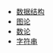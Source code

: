 -   [数据结构](/data_structure.md)
-   [图论](/graph.md)
-   [数论](/math&number_theory.md)
-   [字符串](/string.md)